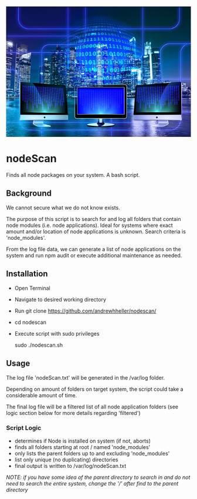 ![nodeScan](https://github.com/andrewhheller/nodescan/blob/master/node-scan1.jpg)

# nodeScan

Finds all node packages on your system.  A bash script.

## Background

We cannot secure what we do not know exists.

The purpose of this script is to search for and log all folders that contain node modules (i.e. node applications).  Ideal for systems where exact amount and/or location of node applications is unknown.  Search criteria is 'node_modules'.

From the log file data, we can generate a list of node applications on the system and run npm audit or execute additional maintenance as needed.

## Installation

* Open Terminal
* Navigate to desired working directory
* Run git clone https://github.com/andrewhheller/nodescan/
* cd nodescan
* Execute script with sudo privileges

  sudo ./nodescan.sh

## Usage

The log file 'nodeScan.txt' will be generated in the /var/log folder.

Depending on amount of folders on target system, the script could take a considerable amount of time.

The final log file will be a filtered list of all node application folders (see logic section below for more details regarding 'filtered')

### Script Logic
- determines if Node is installed on system (if not, aborts)
- finds all folders starting at root / named 'node_modules'
- only lists the parent folders up to and excluding 'node_modules'
- list only unique (no duplicating) directories
- final output is written to /var/log/nodeScan.txt

_NOTE:  if you have some idea of the parent directory to search in and do not need to search the entire system, change the '/' after find to the parent directory_
